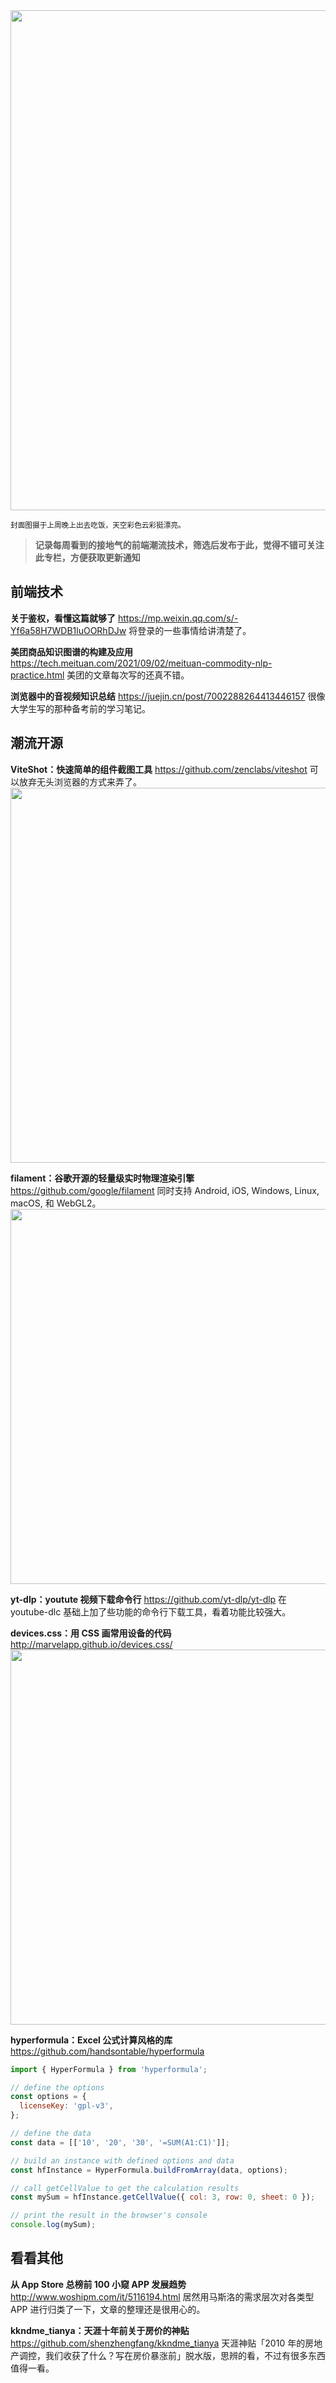 <img src=https://qpluspicture.oss-cn-beijing.aliyuncs.com/2021-09-06/yYt4sr.jpg width=800/>

<small>封面图摄于上周晚上出去吃饭，天空彩色云彩挺漂亮。</small>

> **记录每周看到的接地气的前端潮流技术，筛选后发布于此，觉得不错可关注此专栏，方便获取更新通知**

## 前端技术

**关于鉴权，看懂这篇就够了**
<https://mp.weixin.qq.com/s/-Yf6a58H7WDB1luOORhDJw>
将登录的一些事情给讲清楚了。

**美团商品知识图谱的构建及应用**
<https://tech.meituan.com/2021/09/02/meituan-commodity-nlp-practice.html>
美团的文章每次写的还真不错。

**浏览器中的音视频知识总结**
<https://juejin.cn/post/7002288264413446157>
很像大学生写的那种备考前的学习笔记。

## 潮流开源

**ViteShot：快速简单的组件截图工具**
<https://github.com/zenclabs/viteshot>
可以放弃无头浏览器的方式来弄了。
<img src=https://qpluspicture.oss-cn-beijing.aliyuncs.com/2021-09-04/LpLQYQ.gif width=600/>

**filament：谷歌开源的轻量级实时物理渲染引擎**
<https://github.com/google/filament>
同时支持 Android, iOS, Windows, Linux, macOS, 和 WebGL2。
<img src=https://qpluspicture.oss-cn-beijing.aliyuncs.com/2021-09-04/OYVGvZ.jpg width=600/>

**yt-dlp：youtute 视频下载命令行**
<https://github.com/yt-dlp/yt-dlp>
在 youtube-dlc 基础上加了些功能的命令行下载工具，看着功能比较强大。

**devices.css：用 CSS 画常用设备的代码**
<http://marvelapp.github.io/devices.css/>
<img src=https://qpluspicture.oss-cn-beijing.aliyuncs.com/2021-09-04/PurJXz.gif width=600/>

**hyperformula：Excel 公式计算风格的库**
<https://github.com/handsontable/hyperformula>

```js
import { HyperFormula } from 'hyperformula';

// define the options
const options = {
  licenseKey: 'gpl-v3',
};

// define the data
const data = [['10', '20', '30', '=SUM(A1:C1)']];

// build an instance with defined options and data
const hfInstance = HyperFormula.buildFromArray(data, options);

// call getCellValue to get the calculation results
const mySum = hfInstance.getCellValue({ col: 3, row: 0, sheet: 0 });

// print the result in the browser's console
console.log(mySum);
```

## 看看其他

**从 App Store 总榜前 100 小窥 APP 发展趋势**
<http://www.woshipm.com/it/5116194.html>
居然用马斯洛的需求层次对各类型 APP 进行归类了一下，文章的整理还是很用心的。

**kkndme_tianya：天涯十年前关于房价的神贴**
<https://github.com/shenzhengfang/kkndme_tianya>
天涯神贴「2010 年的房地产调控，我们收获了什么？写在房价暴涨前」脱水版，思辨的看，不过有很多东西值得一看。
